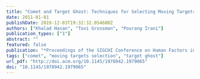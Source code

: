 ```yaml
---
title: "Comet and Target Ghost: Techniques for Selecting Moving Targets"
date: 2011-01-01
publishDate: 2019-12-03T19:32:32.054600Z
authors: ["Khalad Hasan", "Tovi Grossman", "Pourang Irani"]
publication_types: ["1"]
abstract: ""
featured: false
publication: "*Proceedings of the SIGCHI Conference on Human Factors in Computing Systems*"
tags: ["comet", "moving targets selection", "target ghost"]
url_pdf: "http://doi.acm.org/10.1145/1978942.1979065"
doi: "10.1145/1978942.1979065"
---
```


